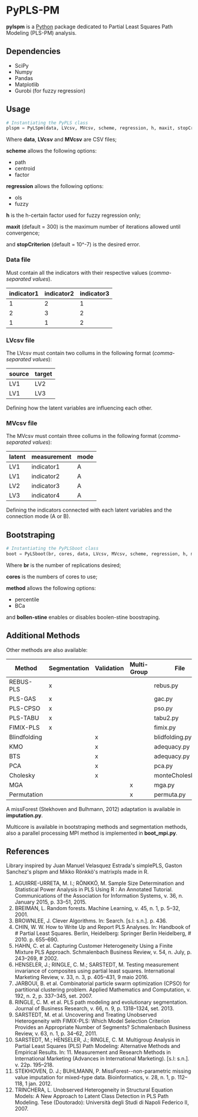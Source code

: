 # PyPLS-PM

**pylspm** is a [Python](http://www.python.org/) package dedicated to Partial Least Squares Path Modeling (PLS-PM) analysis.

## Dependencies

* SciPy
* Numpy
* Pandas
* Matplotlib
* Gurobi (for fuzzy regression)

## Usage

```python
# Instantiating the PyPLS class
plspm = PyLSpm(data, LVcsv, MVcsv, scheme, regression, h, maxit, stopCriterion)
```

Where **data**, **LVcsv** and **MVcsv** are CSV files;

**scheme** allows the following options:

* path
* centroid
* factor

**regression** allows the following options:

* ols
* fuzzy

**h** is the h-certain factor used for fuzzy regression only;

**maxit** (default = 300) is the maximum number of iterations allowed until convergence;

and **stopCriterion** (default = 10^-7) is the desired error.

### Data file

Must contain all the indicators with their respective values (*comma-separated values*).

indicator1 | indicator2 | indicator3
-----------|------------|------------
1 | 2 | 1
2 | 3 | 2
1 | 1 | 2

### LVcsv file

The LVcsv must contain two collums in the following format (*comma-separated values*):

source | target
------ | ------
LV1 | LV2
LV1 | LV3

Defining how the latent variables are influencing each other.

### MVcsv file

The MVcsv must contain three collums in the following format (*comma-separated values*):

latent | measurement | mode
------ | ------------| ----
LV1 | indicator1 | A
LV1 | indicator2 | A
LV2 | indicator3 | A
LV3 | indicator4 | A

Defining the indicators connected with each latent variables and the connection mode (A or B).

## Bootstraping

```python
# Instantiating the PyPLSboot class
boot = PyLSboot(br, cores, data, LVcsv, MVcsv, scheme, regression, h, maxit, stopCriterion, method, boolen-stine)
```

Where **br** is the number of replications desired;

**cores** is the numbers of cores to use;

**method** allows the following options:

* percentile
* BCa

and **bollen-stine** enables or disables boolen-stine boostraping.

## Additional Methods

Other methods are also available:

Method | Segmentation | Validation | Multi-Group | File
------ | ------------ | ---------- | ----------- | ----
REBUS-PLS | x | | | rebus.py
PLS-GAS | x | | | gac.py
PLS-CPSO | x | | | pso.py
PLS-TABU | x | | | tabu2.py
FIMIX-PLS | x | | | fimix.py
Blindfolding | | x | | blidfolding.py
KMO | | x | | adequacy.py
BTS | | x | | adequacy.py
PCA | | x | | pca.py
Cholesky | | x | | monteCholesky.py
MGA | | | x | mga.py
Permutation | | | x | permuta.py

A missForest (Stekhoven and Bulhmann, 2012) adaptation is available in **imputation.py**.

Multicore is available in bootstraping methods and segmentation methods, also a parallel processing MPI method is implemented in **boot_mpi.py**.

## References

Library inspired by Juan Manuel Velasquez Estrada's simplePLS, Gaston Sanchez's plspm and Mikko Rönkkö's matrixpls made in R.

1. AGUIRRE-URRETA, M. I.; RÖNKKÖ, M. Sample Size Determination and Statistical Power Analysis in PLS Using R : An Annotated Tutorial. Communications of the Association for Information Systems, v. 36, n. January 2015, p. 33–51, 2015. 
2. BREIMAN, L. Random forests. Machine Learning, v. 45, n. 1, p. 5–32, 2001.
3. BROWNLEE, J. Clever Algorithms. In: Search. [s.l: s.n.]. p. 436.
4. CHIN, W. W. How to Write Up and Report PLS Analyses. In: Handbook of # Partial Least Squares. Berlin, Heidelberg: Springer Berlin Heidelberg, # 2010. p. 655–690.
5. HAHN, C. et al. Capturing Customer Heterogeneity Using a Finite Mixture PLS Approach. Schmalenbach Business Review, v. 54, n. July, p. 243–269, # 2002.
6. HENSELER, J.; RINGLE, C. M.; SARSTEDT, M. Testing measurement invariance of composites using partial least squares. International Marketing Review, v. 33, n. 3, p. 405–431, 9 maio 2016.
7. JARBOUI, B. et al. Combinatorial particle swarm optimization (CPSO) for partitional clustering problem. Applied Mathematics and Computation, v. 192, n. 2, p. 337–345, set. 2007.
8. RINGLE, C. M. et al. PLS path modeling and evolutionary segmentation. Journal of Business Research, v. 66, n. 9, p. 1318–1324, set. 2013.
9. SARSTEDT, M. et al. Uncovering and Treating Unobserved Heterogeneity with FIMIX-PLS: Which Model Selection Criterion Provides an Appropriate Number of Segments? Schmalenbach Business Review, v. 63, n. 1, p. 34–62, 2011.
10. SARSTEDT, M.; HENSELER, J.; RINGLE, C. M. Multigroup Analysis in Partial Least Squares (PLS) Path Modeling: Alternative Methods and Empirical Results. In: 11. Measurement and Research Methods in International Marketing (Advances in International Marketing). [s.l: s.n.]. v. 22p. 195–218.
12. STEKHOVEN, D. J.; BUHLMANN, P. MissForest--non-parametric missing value imputation for mixed-type data. Bioinformatics, v. 28, n. 1, p. 112–118, 1 jan. 2012.
13. TRINCHERA, L. Unobserved Heterogeneity in Structural Equation Models: A New Approach to Latent Class Detection in PLS Path Modeling. Tese (Doutorado): Università degli Studi di Napoli Federico II, 2007.